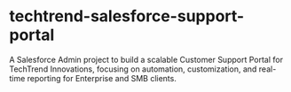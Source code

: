 # techtrend-salesforce-support-portal
A Salesforce Admin project to build a scalable Customer Support Portal for TechTrend Innovations, focusing on automation, customization, and real-time reporting for Enterprise and SMB clients.
